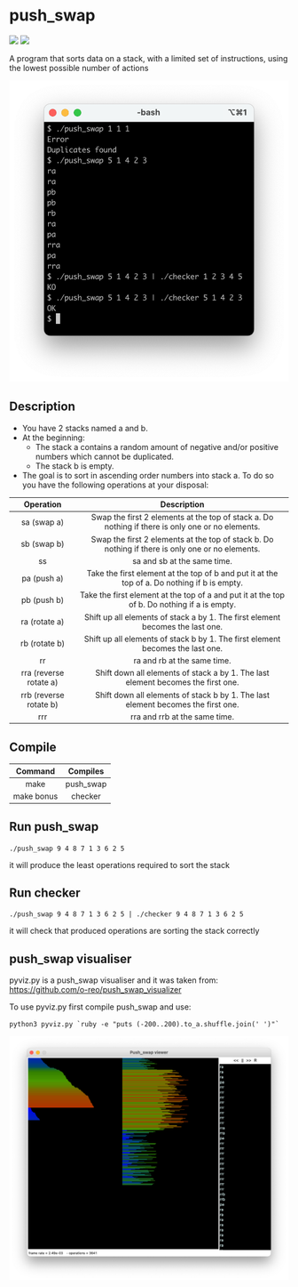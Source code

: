 # push_swap

![](https://img.shields.io/badge/Language-C-blue)
![](https://img.shields.io/badge/School-42-black)

A program that sorts data on a stack, with a limited set of instructions, using
the lowest possible number of actions

![push_swap example](push_swap.png)

## Description

* You have 2 stacks named a and b.
* At the beginning:
  * The stack a contains a random amount of negative and/or positive numbers which cannot be duplicated.
  * The stack b is empty.
* The goal is to sort in ascending order numbers into stack a. To do so you have the
following operations at your disposal:

| Operation                 | Description                                                                                       |
|:-------------------------:|:-------------------------------------------------------------------------------------------------:|
| sa (swap a)               | Swap the first 2 elements at the top of stack a. Do nothing if there is only one or no elements.  |
| sb (swap b)               | Swap the first 2 elements at the top of stack b. Do nothing if there is only one or no elements.  |
| ss                        | sa and sb at the same time.                                                                       |
| pa (push a)               | Take the first element at the top of b and put it at the top of a. Do nothing if b is empty.      |
| pb (push b)               | Take the first element at the top of a and put it at the top of b. Do nothing if a is empty.      |
| ra (rotate a)             | Shift up all elements of stack a by 1. The first element becomes the last one.                    |
| rb (rotate b)             | Shift up all elements of stack b by 1. The first element becomes the last one.                    |
| rr                        | ra and rb at the same time.                                                                       |
| rra (reverse rotate a)    | Shift down all elements of stack a by 1. The last element becomes the first one.                  |
| rrb (reverse rotate b)    | Shift down all elements of stack b by 1. The last element becomes the first one.                  |
| rrr                       | rra and rrb at the same time.                                                                     |

## Compile

| Command    | Compiles  |
|:----------:|:---------:|
| make       | push_swap |
| make bonus | checker   |

## Run push_swap

```
./push_swap 9 4 8 7 1 3 6 2 5
```

it will produce the least operations required to sort the stack

## Run checker

```
./push_swap 9 4 8 7 1 3 6 2 5 | ./checker 9 4 8 7 1 3 6 2 5
```

it will check that produced operations are sorting the stack correctly

## push_swap visualiser

pyviz.py is a push_swap visualiser and it was taken from:
https://github.com/o-reo/push_swap_visualizer

To use pyviz.py first compile push_swap and use:
```
python3 pyviz.py `ruby -e "puts (-200..200).to_a.shuffle.join(' ')"`
```

![push_swap visualiser](push_swap%20visualiser.png)